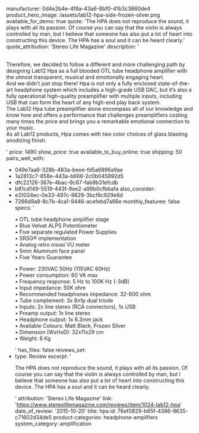manufacturer: 0d4e2b4e-4f8a-43a6-8bf0-41b3c3860de4
product_hero_image: /assets/lab12-hpa-side-frozen-silver.png
available_for_demo: true
quote: 'The HPA does not reproduce the sound, it plays with all its passion. Of course you can say that the violin is always controlled by man, but I believe that someone has also put a lot of heart into constructing this device. The HPA has a soul and it can be heard clearly.'
quote_attribution: 'Stereo Life Magazine'
description: '<p><br>Therefore, we decided to follow a different and more challenging path by designing Lab12 Hpa as a full blooded OTL tube headphone amplifier with the utmost transparent, musical and emotionally engaging heart.<br>And we didn’t just stop there! Hpa is not only a fully enclosed state-of-the-art headphone system which includes a high-grade USB DAC, but it’s also a fully operational high-quality preamplifier with multiple inputs, including USB that can form the heart of any high-end play back system.<br>The Lab12 Hpa tube preamplifier alone encompass all of our knowledge and know how and offers a performance that challenges preamplifiers costing many times the price and brings you a remarkable emotional connection to your music.<br>As all Lab12 products, Hpa comes with two color choices of glass blasting anodizing finish.&nbsp;&nbsp;</p>'
price: 1490
show_price: true
available_to_buy_online: true
shipping: 50
pairs_well_with:
  - 049e7aa6-328b-483a-beee-fd5a6896a9ae
  - 1a2813c7-858e-443a-b666-2c0b045892d5
  - dfc22126-367e-4bac-9c67-fab9b31efcdb
  - b81cd149-5519-443f-9ee2-a99b0cfbbafa
also_consider:
  - e31024ec-0e33-497c-9829-3bcf6c929e6d
  - 7266d9a8-8c7b-4ca1-9446-acefebd7a66e
monthly_featuree: false
specs: '<p>• OTL tube headphone amplifier stage<br>• Blue Velvet ALPS Potentiometer<br>• Five separate regulated Power Supplies<br>• SRSG® implementation<br>• Analog retro nissei VU meter<br>• 5mm Aluminum face panel<br>• Five Years Guarantee&nbsp;&nbsp;</p><p>• Power: 230VAC 50Hz (115VAC 60Hz)<br>• Power consumption: 60 VA max<br>• Frequency response: 5 Hz to 100K Hz (-3dB)<br>• Input impedance: 50K ohm<br>• Recommended headphones impedance: 32-600 ohm<br>• Tube complement: 3x 6n1p dual triode<br>• Inputs: 2x line stereo (RCA connectors), 1x USB<br>• Preamp output: 1x line stereo<br>• Headphone output: 1x 6.3mm jack<br>• Available Colours: Matt Black, Frozen Silver<br>• Dimension (WxHxD): 32x11x29 cm<br>• Weight: 6 Kg&nbsp;&nbsp;</p>'
has_files: false
reivews_set:
  -
    type: Review
    excerpt: '<p>The HPA does not reproduce the sound, it plays with all its passion. Of course you can say that the violin is always controlled by man, but I believe that someone has also put a lot of heart into constructing this device. The HPA has a soul and it can be heard clearly.&nbsp;&nbsp;</p>'
    attribution: 'Stereo Life Magazine'
    link: 'https://www.stereolifemagazine.com/reviews/item/1024-lab12-hpa'
    date_of_review: '2015-10-20'
title: hpa
id: 76ef0829-b65f-4386-9635-c71602d34de5
product-categories: headphone-amplifiers
system_category: amplification
